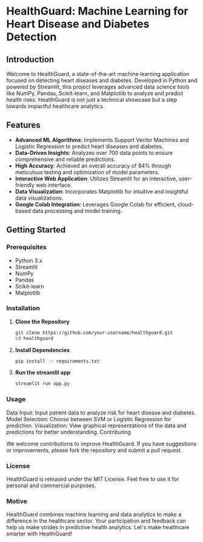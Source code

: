 # HealthGuard: Machine Learning for Heart Disease and Diabetes Detection

## Introduction

Welcome to HealthGuard, a state-of-the-art machine learning application focused on detecting heart diseases and diabetes. Developed in Python and powered by Streamlit, this project leverages advanced data science tools like NumPy, Pandas, Scikit-learn, and Matplotlib to analyze and predict health risks. HealthGuard is not just a technical showcase but a step towards impactful healthcare analytics.

## Features

- **Advanced ML Algorithms**: Implements Support Vector Machines and Logistic Regression to predict heart diseases and diabetes.
- **Data-Driven Insights**: Analyzes over 700 data points to ensure comprehensive and reliable predictions.
- **High Accuracy**: Achieved an overall accuracy of 84% through meticulous testing and optimization of model parameters.
- **Interactive Web Application**: Utilizes Streamlit for an interactive, user-friendly web interface.
- **Data Visualization**: Incorporates Matplotlib for intuitive and insightful data visualizations.
- **Google Colab Integration**: Leverages Google Colab for efficient, cloud-based data processing and model training.

## Getting Started

### Prerequisites

- Python 3.x
- Streamlit
- NumPy
- Pandas
- Scikit-learn
- Matplotlib

### Installation

1. **Clone the Repository**
   ```bash
   git clone https://github.com/your-username/healthguard.git
   cd healthguard
2. **Install Dependencies**
   ```bash
   pip install -r requirements.txt

3. **Run the streamlit app**
   ```bash
   streamlit run app.py


### Usage

Data Input: Input patient data to analyze risk for heart disease and diabetes.
Model Selection: Choose between SVM or Logistic Regression for prediction.
Visualization: View graphical representations of the data and predictions for better understanding.
Contributing

We welcome contributions to improve HealthGuard. If you have suggestions or improvements, please fork the repository and submit a pull request.

### License

HealthGuard is released under the MIT License. Feel free to use it for personal and commercial purposes.


### Motive
HealthGuard combines machine learning and data analytics to make a difference in the healthcare sector. Your participation and feedback can help us make strides in predictive health analytics. Let's make healthcare smarter with HealthGuard!
